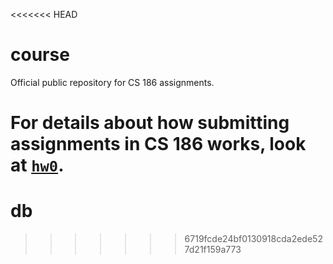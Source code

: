 <<<<<<< HEAD
# course
Official public repository for CS 186 assignments.

For details about how submitting assignments in CS 186 works, look at [`hw0`](https://github.com/berkeley-cs186/course/blob/master/hw0/README.md).
=======
# db
>>>>>>> 6719fcde24bf0130918cda2ede527d21f159a773
